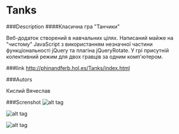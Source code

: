 # Tanks
###Description
####Класична гра "Танчики"

Веб-додаток створений в навчальних цілях. Написаний майже на "чистому" JavaScript з використанням незначної частини функціональності jQuery
та плагіна jQueryRotate. У грі присутній колективний режим для двох гравців за одним комп'ютером.   

###link
http://phinandferb.hol.es/Tanks/index.html

###Autors

Кислий Вячеслав 

###Screnshot
![alt tag](https://drive.google.com/uc?export=download&confirm=no_antivirus&id=0B6e_J8luQpfFbTZWT1EyLVNqemc)

![alt tag](https://drive.google.com/uc?export=download&confirm=no_antivirus&id=0B6e_J8luQpfFTmZMQ3hUdllYWVU)

![alt tag](https://drive.google.com/uc?export=download&confirm=no_antivirus&id=0B6e_J8luQpfFLU05R0xPUDVUVjA)

